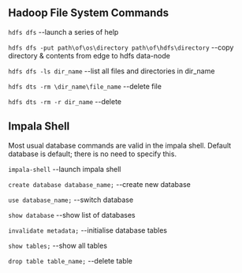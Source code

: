 ## Hadoop File System Commands

`hdfs dfs`  --launch a series of help

`hdfs dfs -put path\of\os\directory path\of\hdfs\directory` --copy directory & contents from edge to hdfs data-node

`hdfs dfs -ls dir_name` --list all files and directories in dir_name

`hdfs dts -rm \dir_name\file_name`  --delete file

`hdfs dts -rm -r dir_name`  --delete 


## Impala Shell
Most usual database commands are valid in the impala shell. 
Default database is default; there is no need to specify this.

`impala-shell`  --launch impala shell

`create database database_name;` --create new database

`use database_name;` --switch database

`show database` --show list of databases

`invalidate metadata;`  --initialise database tables

`show tables;`  --show all tables

`drop table table_name;` --delete table